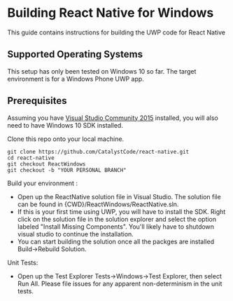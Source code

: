 # Building React Native for Windows

This guide contains instructions for building the UWP code for React Native

## Supported Operating Systems

This setup has only been tested on Windows 10 so far. The target environment is for a Windows Phone UWP app.  

## Prerequisites

Assuming you have [Visual Studio Community 2015](https://www.visualstudio.com/en-us/products/visual-studio-community-vs.aspx) installed, you will also need to have Windows 10 SDK installed. 

Clone this repo onto your local machine.
```
git clone https://github.com/CatalystCode/react-native.git
cd react-native
git checkout ReactWindows
git checkout -b "YOUR PERSONAL BRANCH"
```

Build your environment :

- Open up the ReactNative solution file in Visual Studio. The solution file can be found in {CWD}/ReactWindows/ReactNative.sln.
- If this is your first time using UWP, you will have to install the SDK. Right click on the solution file in the solution explorer and select the option labeled "Install Missing Components". You'll likely have to shutdown visual studio to continue the installation.
- You can start building the solution once all the packges are installed Build->Rebuild Solution. 

Unit Tests:

- Open up the Test Explorer Tests->Windows->Test Explorer, then select Run All. Please file issues for any apparent non-determinism in the unit tests.
